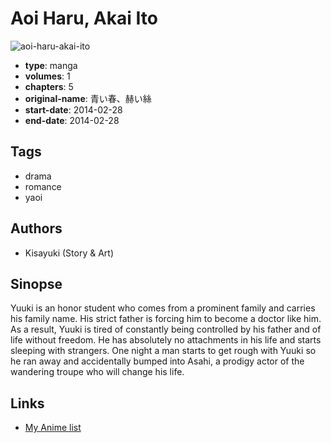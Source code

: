 # Aoi Haru, Akai Ito

![aoi-haru-akai-ito](https://cdn.myanimelist.net/images/manga/2/189105.jpg)

-   **type**: manga
-   **volumes**: 1
-   **chapters**: 5
-   **original-name**: 青い春、赫い絲
-   **start-date**: 2014-02-28
-   **end-date**: 2014-02-28

## Tags

-   drama
-   romance
-   yaoi

## Authors

-   Kisayuki (Story & Art)

## Sinopse

Yuuki is an honor student who comes from a prominent family and carries his family name. His strict father is forcing him to become a doctor like him. As a result, Yuuki is tired of constantly being controlled by his father and of life without freedom. He has absolutely no attachments in his life and starts sleeping with strangers. One night a man starts to get rough with Yuuki so he ran away and accidentally bumped into Asahi, a prodigy actor of the wandering troupe who will change his life.

## Links

-   [My Anime list](https://myanimelist.net/manga/101575/Aoi_Haru_Akai_Ito)

